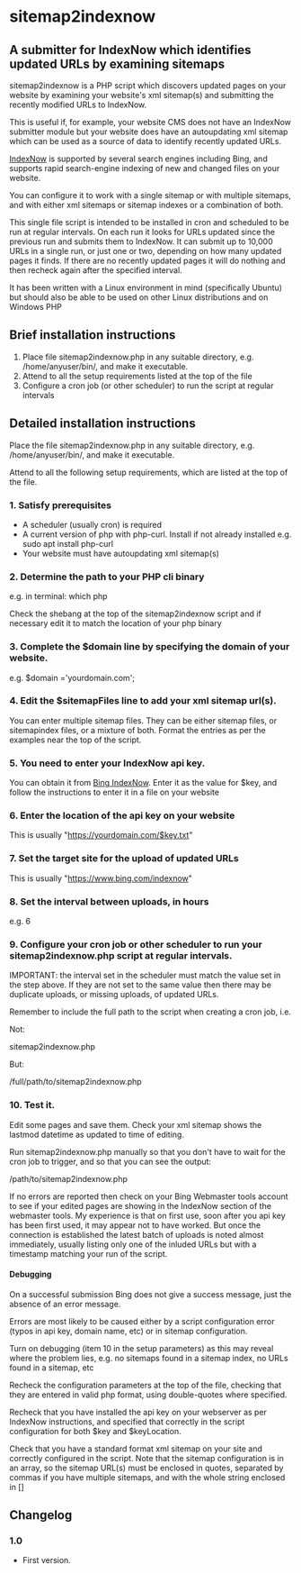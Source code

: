 # sitemap2indexnow 
## A submitter for IndexNow which identifies updated URLs by examining sitemaps

sitemap2indexnow is a PHP script which discovers updated pages on your website by examining your website's xml sitemap(s) and submitting the recently modified URLs to IndexNow.

This is useful if, for example, your website CMS does not have an IndexNow submitter module but your website does have an autoupdating xml sitemap which can be used as a source of data to identify recently updated URLs.

[IndexNow](https://www.indexnow.org/) is supported by several search engines including Bing, and supports rapid search-engine indexing of new and changed files on your website.

You can configure it to work with a single sitemap or with multiple sitemaps, and with either xml sitemaps or sitemap indexes or a combination of both.

This single file script is intended to be installed in cron and scheduled to be run at regular intervals. On each run it looks for URLs updated since the previous run and submits them to IndexNow. It can submit up to 10,000 URLs in a single run, or just one or two, depending on how many updated pages it finds. If there are no recently updated pages it will do nothing and then recheck again after the specified interval.

It has been written with a Linux environment in mind (specifically Ubuntu) but should also be able to be used on other Linux distributions and on Windows PHP

## Brief installation instructions

1. Place file sitemap2indexnow.php in any suitable directory, e.g. /home/anyuser/bin/, and make it executable.
2. Attend to all the setup requirements listed at the top of the file
3. Configure a cron job (or other scheduler) to run the script at regular intervals

## Detailed installation instructions

Place the file sitemap2indexnow.php in any suitable directory, e.g. /home/anyuser/bin/, and make it executable.

Attend to all the following setup requirements, which are listed at the top of the file.

### 1. Satisfy prerequisites

 - A scheduler (usually cron) is required
 - A current version of php with php-curl. Install if not already installed e.g. sudo apt install php-curl
 - Your website must have autoupdating xml sitemap(s)

### 2. Determine the path to your PHP cli binary

e.g. in terminal: which php

Check the shebang at the top of the sitemap2indexnow script and if necessary edit it to match the location of your php binary

### 3. Complete the $domain line by specifying the domain of your website. 
e.g. $domain ='yourdomain.com';

### 4. Edit the $sitemapFiles line to add your xml sitemap url(s). 
You can enter multiple sitemap files. They can be either sitemap files, or sitemapindex files, or a mixture of both. Format the entries as per the examples near the top of the script.

### 5. You need to enter your IndexNow api key. 
You can obtain it from [Bing IndexNow](https://www.bing.com/indexnow/getstarted). Enter it as the value for $key, and follow the instructions to enter it in a file on your website

### 6. Enter the location of the api key on your website
This is usually "https://yourdomain.com/$key.txt"

### 7. Set the target site for the upload of updated URLs
This is usually "https://www.bing.com/indexnow"

### 8. Set the interval between uploads, in hours
e.g. 6

### 9. Configure your cron job or other scheduler to run your sitemap2indexnow.php script at regular intervals. 
IMPORTANT: the interval set in the scheduler must match the value set in the step above. If they are not set to the same value then there may be duplicate uploads, or missing uploads, of updated URLs.

Remember to include the full path to the script when creating a cron job, i.e.

Not:

sitemap2indexnow.php

But:

/full/path/to/sitemap2indexnow.php

### 10. Test it.
Edit some pages and save them. Check your xml sitemap shows the lastmod datetime as updated to time of editing.

Run sitemap2indexnow.php manually so that you don't have to wait for the cron job to trigger, and so that you can see the output:

/path/to/sitemap2indexnow.php

If no errors are reported then check on your Bing Webmaster tools account to see if your edited pages are showing in the IndexNow section of the webmaster tools. My experience is that on first use, soon after you api key has been first used, it may appear not to have worked. But once the connection is established the latest batch of uploads is noted almost immediately, usually listing only one of the inluded URLs but with a timestamp matching your run of the script.

#### Debugging

On a successful submission Bing does not give a success message, just the absence of an error message.

Errors are most likely to be caused either by a script configuration error (typos in api key, domain name, etc) or in sitemap configuration.

Turn on debugging (item 10 in the setup parameters) as this may reveal where the problem lies, e.g. no sitemaps found in a sitemap index, no URLs found in a sitemap, etc

Recheck the configuration parameters at the top of the file, checking that they are entered in valid php format, using double-quotes where specified.

Recheck that you have installed the api key on your webserver as per IndexNow instructions, and specified that correctly in the script configuration for both $key and $keyLocation.

Check that you have a standard format xml sitemap on your site and correctly configured in the script. Note that the sitemap configuration is in an array, so the sitemap URL(s) must be enclosed in quotes, separated by commas if you have multiple sitemaps, and with the whole string enclosed in []


## Changelog

### 1.0

* First version.




